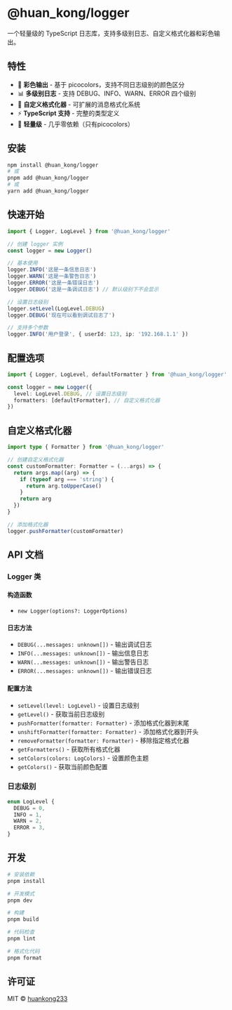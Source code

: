 # @huan_kong/logger

一个轻量级的 TypeScript 日志库，支持多级别日志、自定义格式化器和彩色输出。

## 特性

- 🎨 **彩色输出** - 基于 picocolors，支持不同日志级别的颜色区分
- 📊 **多级别日志** - 支持 DEBUG、INFO、WARN、ERROR 四个级别
- 🔧 **自定义格式化器** - 可扩展的消息格式化系统
- ⚡ **TypeScript 支持** - 完整的类型定义
- 🎯 **轻量级** - 几乎零依赖（只有picocolors）

## 安装

```bash
npm install @huan_kong/logger
# 或
pnpm add @huan_kong/logger
# 或
yarn add @huan_kong/logger
```

## 快速开始

```typescript
import { Logger, LogLevel } from '@huan_kong/logger'

// 创建 logger 实例
const logger = new Logger()

// 基本使用
logger.INFO('这是一条信息日志')
logger.WARN('这是一条警告日志')
logger.ERROR('这是一条错误日志')
logger.DEBUG('这是一条调试日志') // 默认级别下不会显示

// 设置日志级别
logger.setLevel(LogLevel.DEBUG)
logger.DEBUG('现在可以看到调试日志了')

// 支持多个参数
logger.INFO('用户登录', { userId: 123, ip: '192.168.1.1' })
```

## 配置选项

```typescript
import { Logger, LogLevel, defaultFormatter } from '@huan_kong/logger'

const logger = new Logger({
  level: LogLevel.DEBUG, // 设置日志级别
  formatters: [defaultFormatter], // 自定义格式化器
})
```

## 自定义格式化器

```typescript
import type { Formatter } from '@huan_kong/logger'

// 创建自定义格式化器
const customFormatter: Formatter = (...args) => {
  return args.map((arg) => {
    if (typeof arg === 'string') {
      return arg.toUpperCase()
    }
    return arg
  })
}

// 添加格式化器
logger.pushFormatter(customFormatter)
```

## API 文档

### Logger 类

#### 构造函数

- `new Logger(options?: LoggerOptions)`

#### 日志方法

- `DEBUG(...messages: unknown[])` - 输出调试日志
- `INFO(...messages: unknown[])` - 输出信息日志
- `WARN(...messages: unknown[])` - 输出警告日志
- `ERROR(...messages: unknown[])` - 输出错误日志

#### 配置方法

- `setLevel(level: LogLevel)` - 设置日志级别
- `getLevel()` - 获取当前日志级别
- `pushFormatter(formatter: Formatter)` - 添加格式化器到末尾
- `unshiftFormatter(formatter: Formatter)` - 添加格式化器到开头
- `removeFormatter(formatter: Formatter)` - 移除指定格式化器
- `getFormatters()` - 获取所有格式化器
- `setColors(colors: LogColors)` - 设置颜色主题
- `getColors()` - 获取当前颜色配置

### 日志级别

```typescript
enum LogLevel {
  DEBUG = 0,
  INFO = 1,
  WARN = 2,
  ERROR = 3,
}
```

## 开发

```bash
# 安装依赖
pnpm install

# 开发模式
pnpm dev

# 构建
pnpm build

# 代码检查
pnpm lint

# 格式化代码
pnpm format
```

## 许可证

MIT © [huankong233](https://github.com/huankong233)
